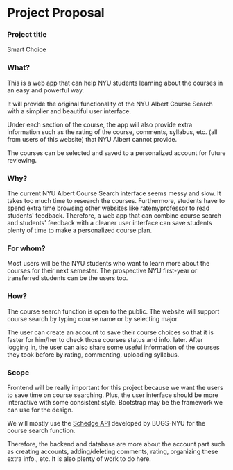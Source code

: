 # Project Proposal

### Project title
Smart Choice

### What?
This is a web app that can help NYU students learning about the courses in an easy and powerful way. 

It will provide the original functionality of the NYU Albert Course Search with a simplier and beautiful user interface. 

Under each section of the course, the app will also provide extra information such as the rating of the course, comments, syllabus, etc. (all from users of this website) that NYU Albert cannot provide.

The courses can be selected and saved to a personalized account for future reviewing.

### Why?
The current NYU Albert Course Search interface seems messy and slow. It takes too much time to research the courses. Furthermore, students have to spend extra time browsing other websites like ratemyprofessor to read students' feedback. Therefore, a web app that can combine course search and students' feedback with a cleaner user interface can save students plenty of time to make a personalized course plan.

### For whom?
Most users will be the NYU students who want to learn more about the courses for their next semester. The prospective NYU first-year or transferred students can be the users too.

### How?
The course search function is open to the public. The website will support course search by typing course name or by selecting major.

The user can create an account to save their course choices so that it is faster for him/her to check those courses status and info. later. After logging in, the user can also share some useful information of the courses they took before by rating, commenting, uploading syllabus.

### Scope
Frontend will be really important for this project because we want the users to save time on course searching. Plus, the user interface should be more interactive with some consistent style. Bootstrap may be the framework we can use for the design.

We will mostly use the [Schedge API](https://github.com/BUGS-NYU/schedge) developed by BUGS-NYU for the course search function.

Therefore, the backend and database are more about the account part such as creating accounts, adding/deleting comments, rating, organizing these extra info., etc. It is also plenty of work to do here.